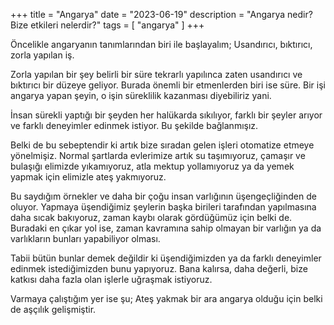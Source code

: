 +++
title = "Angarya"
date = "2023-06-19"
description = "Angarya nedir? Bize etkileri nelerdir?"
tags = [
    "angarya"
]
+++

Öncelikle angaryanın tanımlarından biri ile başlayalım; Usandırıcı, bıktırıcı, zorla yapılan iş.

Zorla yapılan bir şey belirli bir süre tekrarlı yapılınca zaten usandırıcı ve bıktırıcı bir düzeye geliyor. Burada önemli bir etmenlerden biri ise süre. Bir işi angarya yapan şeyin, o işin süreklilik kazanması diyebiliriz yani.

İnsan sürekli yaptığı bir şeyden her halükarda sıkılıyor, farklı bir şeyler arıyor ve farklı deneyimler edinmek istiyor. Bu şekilde bağlanmışız.

Belki de bu sebeptendir ki artık bize sıradan gelen işleri otomatize etmeye yönelmişiz. Normal şartlarda evlerimize artık su taşımıyoruz, çamaşır ve bulaşığı elimizde yıkamıyoruz, atla mektup yollamıyoruz ya da yemek yapmak için elimizle ateş yakmıyoruz.

Bu saydığım örnekler ve daha bir çoğu insan varlığının üşengeçliğinden de oluyor. Yapmaya üşendiğimiz şeylerin başka birileri tarafından yapılmasına daha sıcak bakıyoruz, zaman kaybı olarak gördüğümüz için belki de. Buradaki en çıkar yol ise, zaman kavramına sahip olmayan bir varlığın ya da varlıkların bunları yapabiliyor olması.

Tabii bütün bunlar demek değildir ki üşendiğimizden ya da farklı deneyimler edinmek istediğimizden bunu yapıyoruz. Bana kalırsa, daha değerli, bize katkısı daha fazla olan işlerle uğraşmak istiyoruz. 

Varmaya çalıştığım yer ise şu; Ateş yakmak bir ara angarya olduğu için belki de aşçılık gelişmiştir.